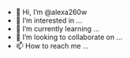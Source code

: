 - 👋 Hi, I’m @alexa260w
- 👀 I’m interested in ...
- 🌱 I’m currently learning ...
- 💞️ I’m looking to collaborate on ...
- 📫 How to reach me ...

<!---
alexa260w/alexa260w is a ✨ special ✨ repository because its `README.md` (this file) appears on your GitHub profile.
You can click the Preview link to take a look at your changes.
--->
